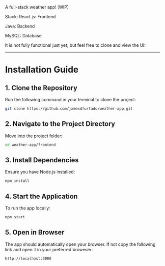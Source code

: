 A full-stack weather app! (WIP)

Stack:
  React.js: Frontend
  
  Java:     Backend
  
  MySQL:    Database

It is not fully functional just yet, but feel free to clone and view the UI:

---

# **Installation Guide**

## **1. Clone the Repository**
Run the following command in your terminal to clone the project:  
```bash
git clone https://github.com/jamesdfurtado/weather-app.git
```

## **2. Navigate to the Project Directory**
Move into the project folder:  
```bash
cd weather-app/frontend
```

## **3. Install Dependencies**
Ensure you have Node.js installed:  
```bash
npm install
```

## **4. Start the Application**
To run the app locally:  
```bash
npm start
```

## **5. Open in Browser**
The app should automatically open your browser. If not copy the following link and open it in your preferred broweser:  
```
http://localhost:3000
```
